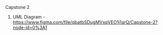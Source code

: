 Capstone 2
1. UML Diagram - https://www.figma.com/file/qbatbSDugMVxqVEO1j1arQ/Capstone-2?node-id=0%3A1

